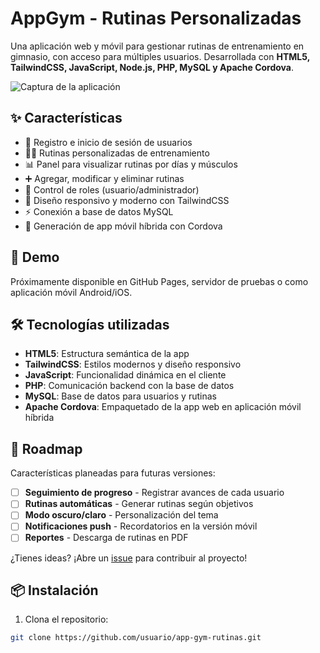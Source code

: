 # AppGym - Rutinas Personalizadas

Una aplicación web y móvil para gestionar rutinas de entrenamiento en gimnasio, con acceso para múltiples usuarios. Desarrollada con **HTML5, TailwindCSS, JavaScript, Node.js, PHP, MySQL y Apache Cordova**.

![Captura de la aplicación](./images/screenshot-1.png)

## ✨ Características

- 👤 Registro e inicio de sesión de usuarios  
- 🏋️‍♂️ Rutinas personalizadas de entrenamiento  
- 📊 Panel para visualizar rutinas por días y músculos  
- ➕ Agregar, modificar y eliminar rutinas  
- 🔐 Control de roles (usuario/administrador)  
- 📱 Diseño responsivo y moderno con TailwindCSS  
- ⚡ Conexión a base de datos MySQL  
- 📲 Generación de app móvil híbrida con Cordova  

## 🚀 Demo

Próximamente disponible en GitHub Pages, servidor de pruebas o como aplicación móvil Android/iOS.

## 🛠️ Tecnologías utilizadas

- **HTML5**: Estructura semántica de la app  
- **TailwindCSS**: Estilos modernos y diseño responsivo  
- **JavaScript**: Funcionalidad dinámica en el cliente  
- **PHP**: Comunicación backend con la base de datos  
- **MySQL**: Base de datos para usuarios y rutinas  
- **Apache Cordova**: Empaquetado de la app web en aplicación móvil híbrida  

## 🔮 Roadmap

Características planeadas para futuras versiones:

- [ ] **Seguimiento de progreso** - Registrar avances de cada usuario  
- [ ] **Rutinas automáticas** - Generar rutinas según objetivos  
- [ ] **Modo oscuro/claro** - Personalización del tema  
- [ ] **Notificaciones push** - Recordatorios en la versión móvil  
- [ ] **Reportes** - Descarga de rutinas en PDF  

¿Tienes ideas? ¡Abre un [issue](https://github.com/usuario/app-gym-rutinas/issues) para contribuir al proyecto!

## 📦 Instalación

1. Clona el repositorio:  
```bash
git clone https://github.com/usuario/app-gym-rutinas.git
